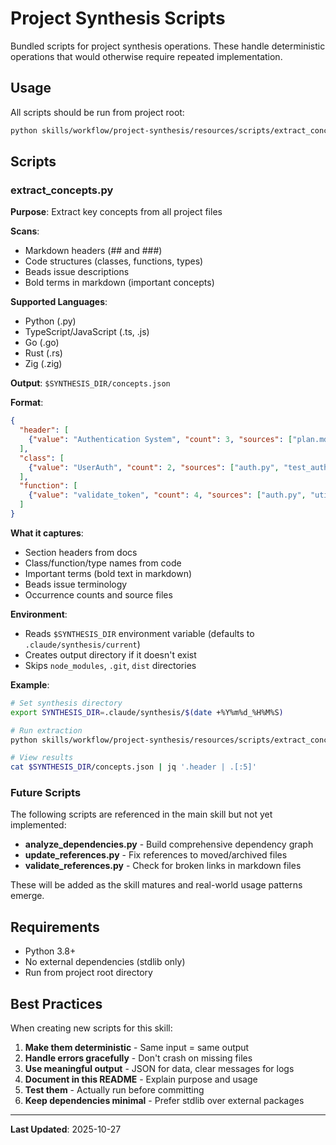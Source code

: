 # Project Synthesis Scripts

Bundled scripts for project synthesis operations. These handle deterministic operations that would otherwise require repeated implementation.

## Usage

All scripts should be run from project root:

```bash
python skills/workflow/project-synthesis/resources/scripts/extract_concepts.py
```

## Scripts

### extract_concepts.py

**Purpose**: Extract key concepts from all project files

**Scans**:
- Markdown headers (## and ###)
- Code structures (classes, functions, types)
- Beads issue descriptions
- Bold terms in markdown (important concepts)

**Supported Languages**:
- Python (.py)
- TypeScript/JavaScript (.ts, .js)
- Go (.go)
- Rust (.rs)
- Zig (.zig)

**Output**: `$SYNTHESIS_DIR/concepts.json`

**Format**:
```json
{
  "header": [
    {"value": "Authentication System", "count": 3, "sources": ["plan.md", "spec.md"]}
  ],
  "class": [
    {"value": "UserAuth", "count": 2, "sources": ["auth.py", "test_auth.py"]}
  ],
  "function": [
    {"value": "validate_token", "count": 4, "sources": ["auth.py", "utils.py"]}
  ]
}
```

**What it captures**:
- Section headers from docs
- Class/function/type names from code
- Important terms (bold text in markdown)
- Beads issue terminology
- Occurrence counts and source files

**Environment**:
- Reads `$SYNTHESIS_DIR` environment variable (defaults to `.claude/synthesis/current`)
- Creates output directory if it doesn't exist
- Skips `node_modules`, `.git`, `dist` directories

**Example**:
```bash
# Set synthesis directory
export SYNTHESIS_DIR=.claude/synthesis/$(date +%Y%m%d_%H%M%S)

# Run extraction
python skills/workflow/project-synthesis/resources/scripts/extract_concepts.py

# View results
cat $SYNTHESIS_DIR/concepts.json | jq '.header | .[:5]'
```

### Future Scripts

The following scripts are referenced in the main skill but not yet implemented:

- **analyze_dependencies.py** - Build comprehensive dependency graph
- **update_references.py** - Fix references to moved/archived files
- **validate_references.py** - Check for broken links in markdown files

These will be added as the skill matures and real-world usage patterns emerge.

## Requirements

- Python 3.8+
- No external dependencies (stdlib only)
- Run from project root directory

## Best Practices

When creating new scripts for this skill:

1. **Make them deterministic** - Same input = same output
2. **Handle errors gracefully** - Don't crash on missing files
3. **Use meaningful output** - JSON for data, clear messages for logs
4. **Document in this README** - Explain purpose and usage
5. **Test them** - Actually run before committing
6. **Keep dependencies minimal** - Prefer stdlib over external packages

---

**Last Updated**: 2025-10-27
